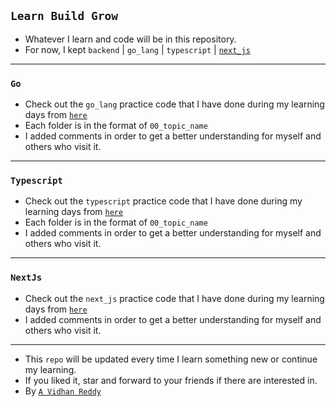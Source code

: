 ## `Learn Build Grow`

- Whatever I learn and code will be in this repository.
- For now, I kept `backend` | `go_lang` | `typescript` | [`next_js`](https://github.com/AVidhanR/LearnBuildGrow/tree/main/next_js)
----
### `Go`
- Check out the `go_lang` practice code that I have done during my learning days from [`here`](https://github.com/AVidhanR/LearnBuildGrow/tree/main/go_lang)
- Each folder is in the format of `00_topic_name`
- I added comments in order to get a better understanding for myself and others who visit it.
----
### `Typescript`
- Check out the `typescript` practice code that I have done during my learning days from [`here`](https://github.com/AVidhanR/LearnBuildGrow/tree/main/typescript)
- Each folder is in the format of `00_topic_name`
- I added comments in order to get a better understanding for myself and others who visit it.
----
### `NextJs`
- Check out the `next_js` practice code that I have done during my learning days from [`here`](https://github.com/AVidhanR/LearnBuildGrow/tree/main/next_js)
- I added comments in order to get a better understanding for myself and others who visit it.
----
- This `repo` will be updated every time I learn something new or continue my learning.
- If you liked it, star and forward to your friends if there are interested in.
- By [`A Vidhan Reddy`](https://linkedin.com/in/AVidhanR)

